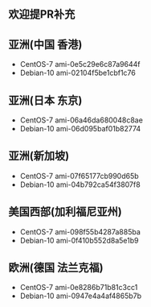 ## 欢迎提PR补充

## 亚洲(中国 香港)
 - CentOS-7 ami-0e5c29e6c87a9644f
 - Debian-10 ami-02104f5be1cbf1c76

## 亚洲(日本 东京)
 - CentOS-7 ami-06a46da680048c8ae
 - Debian-10 ami-06d095baf01b82774

## 亚洲(新加坡)
 - CentOS-7 ami-07f65177cb990d65b
 - Debian-10 ami-04b792ca54f3807f8

## 美国西部(加利福尼亚州)
 - CentOS-7 ami-098f55b4287a885ba
 - Debian-10 ami-0f410b552d8a5e1b9

## 欧洲(德国 法兰克福)
 - CentOS-7 ami-0e8286b71b81c3cc1
 - Debian-10 ami-0947e4a4af4865b7b